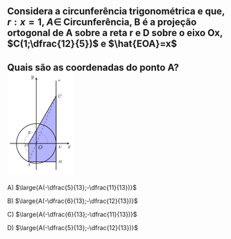## Considera a circunferência trigonométrica e que, $r: x=1$, $A \in$ Circunferência, B é a projeção ortogonal de A sobre a reta r e D sobre o eixo Ox, $C(1;\dfrac{12}{5})$ e $\hat{EOA}=x$
## Quais são as coordenadas do ponto A? ![Alt text](image.png)

A) $\large{A(-\dfrac{5}{13};-\dfrac{11}{13})}$

B) $\large{A(-\dfrac{6}{13};-\dfrac{12}{13})}$

C) $\large{A(-\dfrac{6}{13};-\dfrac{11}{13})}$

D) $\large{A(-\dfrac{5}{13};-\dfrac{12}{13})}$


